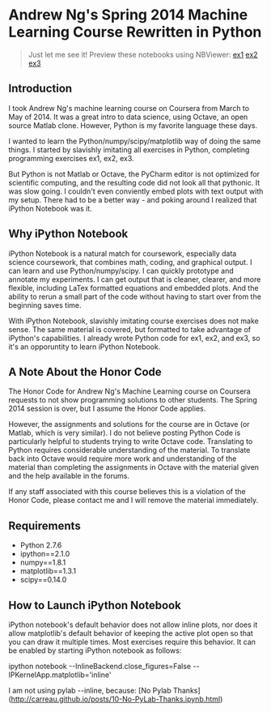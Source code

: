 # Andrew Ng's Spring 2014 Machine Learning Course Rewritten in Python

> Just let me see it! Preview these notebooks using NBViewer:
[ex1](http://nbviewer.ipython.org/github/FilterJoe/machine_learning_Ng_iPythonNotebooks/tree/master/ex1)
[ex2](http://nbviewer.ipython.org/github/FilterJoe/machine_learning_Ng_iPythonNotebooks/tree/master/ex2)
[ex3](http://nbviewer.ipython.org/github/FilterJoe/machine_learning_Ng_iPythonNotebooks/tree/master/ex3)

## Introduction

I took Andrew Ng's machine learning course on Coursera from March to May of 2014. It was a great intro to data science, using Octave, an open source Matlab clone. However, Python is my favorite language these days.

I wanted to learn the Python/numpy/scipy/matplotlib way of doing the same things. I started by slavishly imitating all exercises in Python, completing programming exercises ex1, ex2, ex3.

But Python is not Matlab or Octave, the PyCharm editor is not optimized for scientific computing, and the resulting code did not look all that pythonic. It was slow going. I couldn't even conviently embed plots with text output with my setup. There had to be a better way - and poking around I realized that iPython Notebook was it.

## Why iPython Notebook

iPython Notebook is a natural match for coursework, especially data science coursework, that combines math, coding, and graphical output. I can learn and use Python/numpy/scipy. I can quickly prototype and annotate my experiments. I can get output that is cleaner, clearer, and more flexible, including LaTex formatted equations and embedded plots. And the ability to rerun a small part of the code without having to start over from the beginning saves time.

With iPython Notebook, slavishly imitating course exercises does not make sense. The same material is covered, but formatted to take advantage of iPython's capabilities. I already wrote Python code for ex1, ex2, and ex3, so it's an opporuntity to learn iPython Notebook.

## A Note About the Honor Code

The Honor Code for Andrew Ng's Machine Learning course on Coursera requests to not show programming solutions to other students. The Spring 2014 session is over, but I assume the Honor Code applies.

However, the assignments and solutions for the course are in Octave (or Matlab, which is very similar).  I do not believe posting Python Code is particularly helpful to students trying to write Octave code. Translating to Python requires considerable understanding of the material. To translate back into Octave would require more work and understanding of the material than completing the assignments in Octave with the material given and the help available in the forums.

If any staff associated with this course believes this is a violation of the Honor Code, please contact me and I will remove the material immediately.

## Requirements

* Python 2.7.6
* ipython==2.1.0
* numpy==1.8.1
* matplotlib==1.3.1
* scipy==0.14.0

## How to Launch iPython Notebook

iPython notebook's default behavior does not allow inline plots, nor does it allow matplotlib's default behavior of keeping the active plot open so that you can draw it multiple times. Most exercises require this behavior. It can be enabled by starting iPython notebook as follows:

ipython notebook --InlineBackend.close_figures=False --IPKernelApp.matplotlib='inline'

I am not using pylab --inline, because: [No Pylab Thanks] (http://carreau.github.io/posts/10-No-PyLab-Thanks.ipynb.html)

## 

